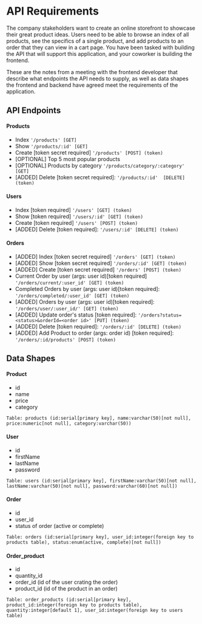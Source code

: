 # API Requirements
The company stakeholders want to create an online storefront to showcase their great product ideas. Users need to be able to browse an index of all products, see the specifics of a single product, and add products to an order that they can view in a cart page. You have been tasked with building the API that will support this application, and your coworker is building the frontend.

These are the notes from a meeting with the frontend developer that describe what endpoints the API needs to supply, as well as data shapes the frontend and backend have agreed meet the requirements of the application. 

## API Endpoints
#### Products
- Index `'/products' [GET]`
- Show `'/products/:id' [GET]`
- Create [token secret required] `'/products' [POST] (token)`
- [OPTIONAL] Top 5 most popular products
- [OPTIONAL] Products by category `'/products/category/:category' [GET]`
- [ADDED] Delete [token secret required]: `'/products/:id'  [DELETE] (token)`


#### Users
- Index [token required] `'/users' [GET] (token)`
- Show [token required] `'/users/:id' [GET] (token)`
- Create [token required] `'/users' [POST] (token)`
- [ADDED] Delete [token required]: `'/users/:id' [DELETE] (token)`

#### Orders
- [ADDED] Index [token secret required] `'/orders' [GET] (token)`
- [ADDED] Show [token secret required] `'/orders/:id' [GET] (token)`
- [ADDED] Create [token secret required] `'/orders' [POST] (token)`
- Current Order by user (args: user id)[token required] `'/orders/current/:user_id' [GET] (token)`
- Completed Orders by user (args: user id)[token required]: `'/orders/completed/:user_id' [GET] (token)`
- [ADDED] Orders by user (args: user id)[token required]: `'/orders/user/:user_id/' [GET] (token)`
- [ADDED] Update order's status [token required]: `'/orders?status=<status>&orderId=<order id>' [PUT] (token)`
- [ADDED] Delete [token required]: `'/orders/:id' [DELETE] (token)`
- [ADDED] Add Product to order (args: order id) [token required]: `'/orders/:id/products' [POST] (token)`


## Data Shapes
#### Product
-  id
- name
- price
- category

`Table: products (id:serial[primary key], name:varchar(50)[not null], price:numeric[not null], category:varchar(50))`

#### User
- id
- firstName
- lastName
- password

`Table: users (id:serial[primary key], firstName:varchar(50)[not null], lastName:varchar(50)[not null], password:varchar(60)[not null])`

#### Order
- id
- user_id
- status of order (active or complete)

`Table: orders (id:serial[primary key], user_id:integer(foreign key to products table), status:enum(active, complete)[not null])`


#### Order_product
- id
- quantity_id
- order_id (id of the user crating the order)
- product_id (id of the product in an order)

`Table: order_products (id:serial[primary key], product_id:integer(foreign key to products table), quantity:integer[default 1], user_id:integer(foreign key to users table)`

